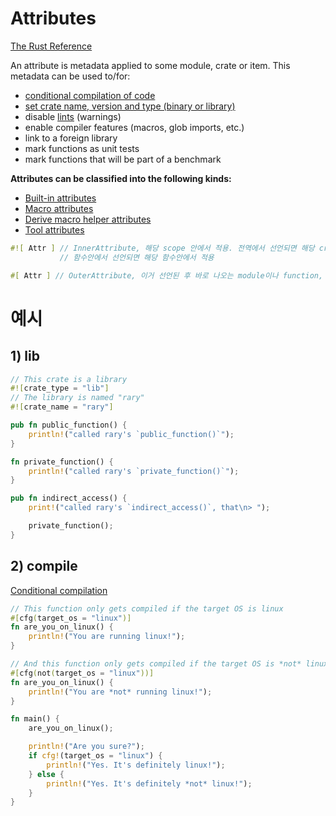 # Attributes

[The Rust Reference](https://doc.rust-lang.org/reference/attributes.html)

An attribute is metadata applied to some module, crate or item. This metadata can be used to/for:

- [conditional compilation of code](https://doc.rust-lang.org/rust-by-example/attribute/cfg.html)
- [set crate name, version and type (binary or library)](https://doc.rust-lang.org/rust-by-example/attribute/crate.html)
- disable [lints](https://en.wikipedia.org/wiki/Lint_%28software%29) (warnings)
- enable compiler features (macros, glob imports, etc.)
- link to a foreign library
- mark functions as unit tests
- mark functions that will be part of a benchmark

**Attributes can be classified into the following kinds:**

- [Built-in attributes](https://doc.rust-lang.org/reference/attributes.html#built-in-attributes-index)
- [Macro attributes](https://doc.rust-lang.org/reference/procedural-macros.html#attribute-macros)
- [Derive macro helper attributes](https://doc.rust-lang.org/reference/procedural-macros.html#derive-macro-helper-attributes)
- [Tool attributes](https://doc.rust-lang.org/reference/attributes.html#tool-attributes)

```rust
#![ Attr ] // InnerAttribute, 해당 scope 안에서 적용. 전역에서 선언되면 해당 crate
           // 함수안에서 선언되면 해당 함수안에서 적용

#[ Attr ] // OuterAttribute, 이거 선언된 후 바로 나오는 module이나 function, item 등에 적용
```

# 예시

## 1) lib

```rust
// This crate is a library
#![crate_type = "lib"]
// The library is named "rary"
#![crate_name = "rary"]

pub fn public_function() {
    println!("called rary's `public_function()`");
}

fn private_function() {
    println!("called rary's `private_function()`");
}

pub fn indirect_access() {
    print!("called rary's `indirect_access()`, that\n> ");

    private_function();
}
```

## 2) compile

[Conditional compilation](https://doc.rust-lang.org/reference/conditional-compilation.html)

```rust
// This function only gets compiled if the target OS is linux
#[cfg(target_os = "linux")]
fn are_you_on_linux() {
    println!("You are running linux!");
}

// And this function only gets compiled if the target OS is *not* linux
#[cfg(not(target_os = "linux"))]
fn are_you_on_linux() {
    println!("You are *not* running linux!");
}

fn main() {
    are_you_on_linux();

    println!("Are you sure?");
    if cfg!(target_os = "linux") {
        println!("Yes. It's definitely linux!");
    } else {
        println!("Yes. It's definitely *not* linux!");
    }
}
```